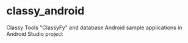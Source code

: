 # classy_android
Classy Tools "ClassyFy" and database Android sample applications in Android Studio project
